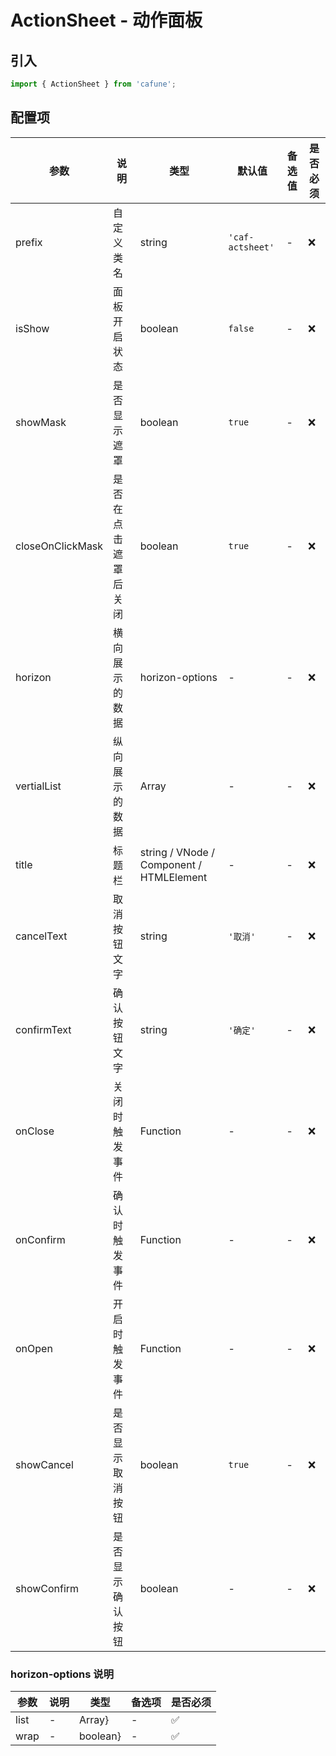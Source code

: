 # ActionSheet - 动作面板

## 引入
```jsx
import { ActionSheet } from 'cafune';
```

## 配置项
| 参数 | 说明 | 类型 | 默认值 |备选值 | 是否必须 |
| --- | --- | --- | --- | --- | --- |
| prefix | 自定义类名 | string | `'caf-actsheet'` | - | ❌ |
| isShow | 面板开启状态 | boolean | `false` | - | ❌ |
| showMask | 是否显示遮罩 | boolean | `true` | - | ❌ |
| closeOnClickMask | 是否在点击遮罩后关闭 | boolean | `true` | - | ❌ |
| horizon | 横向展示的数据 | horizon-options | - | - | ❌ |
| vertialList | 纵向展示的数据 | Array | - | - | ❌ |
| title | 标题栏 | string / VNode / Component / HTMLElement | - | - | ❌ |
| cancelText | 取消按钮文字 | string | `'取消'` | - | ❌ |
| confirmText | 确认按钮文字 | string | `'确定'` | - | ❌ |
| onClose | 关闭时触发事件 | Function | - | - | ❌ |
| onConfirm | 确认时触发事件 | Function | - | - | ❌ |
| onOpen | 开启时触发事件 | Function | - | - | ❌ |
| showCancel | 是否显示取消按钮 | boolean | `true` | - | ❌ |
| showConfirm | 是否显示确认按钮 | boolean | - | - | ❌ |


 ### horizon-options 说明
| 参数 | 说明 | 类型 | 备选项 | 是否必须 |
| --- | --- | --- | --- | --- |
| list | - | Array} | - | ✅  |
| wrap | - | boolean} | - | ✅  |
